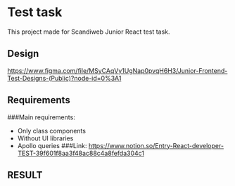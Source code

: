 # Test task

This project made for Scandiweb Junior React test task. 

## Design

https://www.figma.com/file/MSyCAqVy1UgNap0pvqH6H3/Junior-Frontend-Test-Designs-(Public)?node-id=0%3A1

## Requirements

###Main requirements:
- Only class components
- Without UI libraries
- Apollo queries
###Link:
https://www.notion.so/Entry-React-developer-TEST-39f601f8aa3f48ac88c4a8fefda304c1

## RESULT

